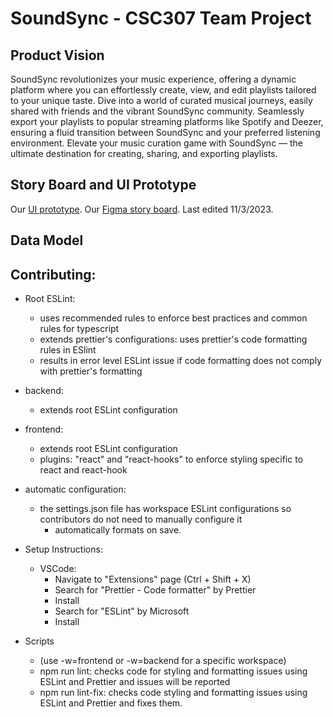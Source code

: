 # SoundSync - CSC307 Team Project

## Product Vision
SoundSync revolutionizes your music experience, offering a dynamic platform where you can effortlessly create, view, and edit playlists tailored to your unique taste. Dive into a world of curated musical journeys, easily shared with friends and the vibrant SoundSync community. Seamlessly export your playlists to popular streaming platforms like Spotify and Deezer, ensuring a fluid transition between SoundSync and your preferred listening environment. Elevate your music curation game with SoundSync — the ultimate destination for creating, sharing, and exporting playlists.

## Story Board and UI Prototype
Our [UI prototype](https://www.figma.com/file/D8K5cXKixuDci62zEdhjVo/307-Project---SoundSync?type=design&node-id=0%3A1&mode=design&t=javpgxsRfI5nJH1m-1).
Our [Figma story board](https://www.figma.com/file/ll44GHS0V2ezEDmyTDPjtt/SoundSync-Storyboard?type=design&node-id=0%3A1&mode=design&t=BlH2pSeYMtnAPs5f-1).
Last edited 11/3/2023.

## Data Model

## Contributing:
- Root ESLint:
  - uses recommended rules to enforce best practices and common rules for typescript
  - extends prettier's configurations: uses prettier's code formatting rules in ESlint
  - results in error level ESLint issue if code formatting does not comply with prettier's formatting
  
- backend:
  - extends root ESLint configuration
  
- frontend:
  - extends root ESLint configuration
  - plugins: "react" and "react-hooks" to enforce styling specific to react and react-hook

- automatic configuration:
  - the settings.json file has workspace ESLint configurations so contributors do not need to manually configure it
    - automatically formats on save.

- Setup Instructions:
  - VSCode:
    - Navigate to "Extensions" page (Ctrl + Shift + X)
    - Search for "Prettier - Code formatter" by Prettier
    - Install
    - Search for "ESLint" by Microsoft
    - Install

- Scripts 
  - (use -w=frontend or -w=backend for a specific workspace)
  - npm run lint: checks code for styling and formatting issues using ESLint and Prettier and issues will be reported
  - npm run lint-fix: checks code styling and formatting issues using ESLint and Prettier and fixes them.
  
  
